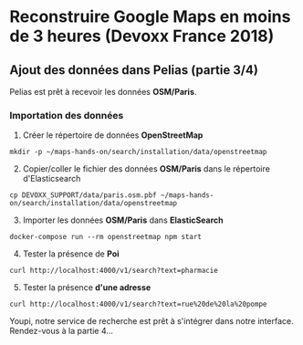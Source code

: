# Reconstruire Google Maps en moins de 3 heures (Devoxx France 2018)

## Ajout des données dans Pelias (partie 3/4)
Pelias est prêt à recevoir les données __OSM/Paris__.

### Importation des données
1. Créer le répertoire de données __OpenStreetMap__
```
mkdir -p ~/maps-hands-on/search/installation/data/openstreetmap
```
2. Copier/coller le fichier des données __OSM/Paris__ dans le répertoire d'Elasticsearch
```
cp DEVOXX_SUPPORT/data/paris.osm.pbf ~/maps-hands-on/search/installation/data/openstreetmap
```
3. Importer les données __OSM/Paris__ dans __ElasticSearch__
```
docker-compose run --rm openstreetmap npm start
```
4. Tester la présence de __Poi__
```
curl http://localhost:4000/v1/search?text=pharmacie
```
5. Tester la présence __d'une adresse__
```
curl http://localhost:4000/v1/search?text=rue%20de%20la%20pompe
```
Youpi, notre service de recherche est prêt à s'intégrer dans notre interface. Rendez-vous à la partie 4...
